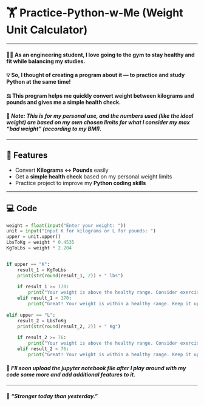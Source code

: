 # 🏋️ Practice-Python-w-Me (Weight Unit Calculator)

--- 

#### 👨‍🎓 As an engineering student, I love going to the gym to stay healthy and fit while balancing my studies.  
#### 💡 So, I thought of creating a program about it — to practice and study Python at the same time!  
#### ⚖️ This program helps me quickly convert weight between kilograms and pounds and gives me a simple health check.

#### 📝 *Note: This is for my personal use, and the numbers used (like the ideal weight) are based on my own chosen limits for what I consider my max “bad weight" (according to my BMI).*

---

## 🚀 Features
- Convert **Kilograms ↔ Pounds** easily  
- Get a **simple health check** based on my personal weight limits  
- Practice project to improve my **Python coding skills**  

---

## 💻 Code
```python
weight = float(input("Enter your weight: "))
unit = input("Input K for kilograms or L for pounds: ")
upper = unit.upper()
LbsToKg = weight * 0.4535
KgToLbs = weight * 2.204


if upper == "K":
    result_1 = KgToLbs
    print(str(round(result_1, 2)) + " lbs")
    
    if result_1 >= 170:
        print("Your weight is above the healthy range. Consider exercising and maintaining a balanced diet.")
    elif result_1 < 170:
        print("Great! Your weight is within a healthy range. Keep it up!")
        
elif upper == "L":
    result_2 = LbsToKg
    print(str(round(result_2, 2)) + " Kg")
    
    if result_2 >= 76:
        print("Your weight is above the healthy range. Consider exercising and maintaining a balanced diet.")
    elif result_2 < 76:
        print("Great! Your weight is within a healthy range. Keep it up!")

```
#### 📝 *I'll soon upload the jupyter notebook file after I play around with my code some more and add additional features to it.*

---

#### 💪 *“Stronger today than yesterday.”*
